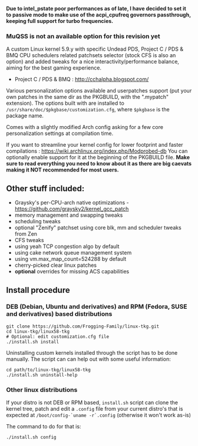 **Due to intel_pstate poor performances as of late, I have decided to set it to passive mode to make use of the acpi_cpufreq governors passthrough, keeping full support for turbo frequencies.**

### MuQSS is not an available option for this revision yet

A custom Linux kernel 5.9.y with specific Undead PDS, Project C / PDS & BMQ CPU schedulers related patchsets selector (stock CFS is also an option) and added tweaks for a nice interactivity/performance balance, aiming for the best gaming experience.

- Project C / PDS & BMQ : http://cchalpha.blogspot.com/

Various personalization options available and userpatches support (put your own patches in the same dir as the PKGBUILD, with the ".mypatch" extension). The options built with are installed to `/usr/share/doc/$pkgbase/customization.cfg`, where `$pkgbase` is the package name.

Comes with a slightly modified Arch config asking for a few core personalization settings at compilation time.

If you want to streamline your kernel config for lower footprint and faster compilations : https://wiki.archlinux.org/index.php/Modprobed-db
You can optionally enable support for it at the beginning of the PKGBUILD file. **Make sure to read everything you need to know about it as there are big caevats making it NOT recommended for most users.**

## Other stuff included:
- Graysky's per-CPU-arch native optimizations - https://github.com/graysky2/kernel_gcc_patch
- memory management and swapping tweaks
- scheduling tweaks
- optional "Zenify" patchset using core blk, mm and scheduler tweaks from Zen
- CFS tweaks
- using yeah TCP congestion algo by default
- using cake network queue management system
- using vm.max_map_count=524288 by default
- cherry-picked clear linux patches
- **optional** overrides for missing ACS capabilities

## Install procedure

### DEB (Debian, Ubuntu and derivatives) and RPM (Fedora, SUSE and derivatives) based distributions
```
git clone https://github.com/Frogging-Family/linux-tkg.git
cd linux-tkg/linux58-tkg
# Optional: edit customization.cfg file
./install.sh install
```
Uninstalling custom kernels installed through the script has to be done manually.
The script can can help out with some useful information:
```
cd path/to/linux-tkg/linux58-tkg
./install.sh uninstall-help
```

### Other linux distributions
If your distro is not DEB or RPM based, `install.sh` script can clone the kernel tree, patch and edit a `.config` file from your current distro's 
that is expected at ``/boot/config-`uname -r`.config`` (otherwise it won't work as-is)

The command to do for that is:
```
./install.sh config
```
